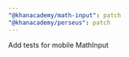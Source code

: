 ```yaml
---
"@khanacademy/math-input": patch
"@khanacademy/perseus": patch
---
```


Add tests for mobile MathInput
